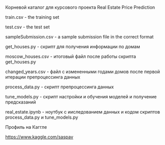 Корневой каталог для курсового проекта Real Estate Price Prediction

train.csv - the training set

test.csv - the test set

sampleSubmission.csv - a sample submission file in the correct format

get_houses.py - скрипт для получения информации по домам

moscow_houses.csv - итоговый файл после работы скрипта get_houses.py

changed_years.csv - файл с измененными годами домов после первой итерации препроцессинга данных

process_data.py - скрипт препроцессинга данных

tune_models.py - скрипт настройки и обучения моделей и получение предсказаний

real_estate.ipynb - ноутбук с ииследованием данных и кодом скриптов process_data.py и tune_models.py

Профиль на Каггле

https://www.kaggle.com/saspav
